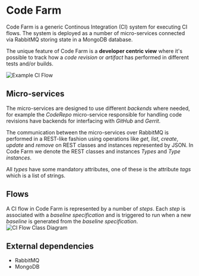 # Code Farm

Code Farm is a generic Continous Integration (CI) system for executing CI flows.
The system is deployed as a number of micro-services connected via RabbitMQ
storing state in a MongoDB database.

The unique feature of Code Farm is a **developer centric view** where it's possible to
track how a *code revision* or *artifact* has performed in different tests and/or builds.

![Example CI Flow](https://g.gravizo.com/source/svg/g_ci_flow_ex1?https%3A%2F%2Fraw.githubusercontent.com%2FCombitech%2Fcodefarm%2Fmaster%2FREADME.md)
<!---
g_ci_flow_ex1
digraph G {
  rankdir="LR";
  node [ shape="rect" ];
  Revision -> "Commit Gate"
  "Commit Gate" -> Test
  "Commit Gate" -> Build
}
g_ci_flow_ex1
-->


## Micro-services
The micro-services are designed to use different *backends* where needed, for example
the *CodeRepo* micro-service responsible for handling code revisions have
backends for interfacing with *GitHub* and *Gerrit*.

The communication between the micro-services over RabbitMQ is performed in a REST-like
fashion using operations like *get*, *list*, *create*, *update* and *remove* on
REST classes and instances represented by JSON.
In Code Farm we denote the REST classes and instances *Types* and *Type instances*.

All *types* have some mandatory attributes, one of these is the attribute *tags* which is a list of strings.

## Flows
A CI flow in Code Farm is represented by a number of *steps*. Each *step* is associated with a *baseline specification*
and is triggered to run when a new *baseline* is generated from the *baseline specification*.
![CI Flow Class Diagram](https://g.gravizo.com/source/svg/cd_flow?https%3A%2F%2Fraw.githubusercontent.com%2FCombitech%2Fcodefarm%2Fmaster%2FREADME.md)
<!---
cd_flow
@startuml
hide empty methods
hide empty fields
hide circle
class Step <<Type>>
class Flow <<Type>>
class Baseline <<Type>>
class Specification <<Type>>
class Collector {
  name : String
  collectType : String
  criteria : String
  limit : Number
  latest : Boolean
}

Step -.-> Specification
Step -.-> Flow
Baseline . Specification

Specification *-- Collector : collectors
@enduml
cd_flow
-->

## External dependencies
* RabbitMQ
* MongoDB
